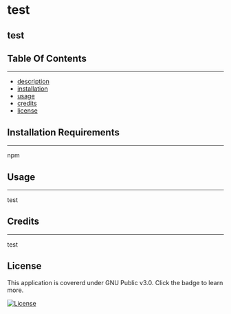# test
test
 --- 
## Table Of Contents 
 ---- 
 - [description](#description)
 - [installation](#installation)
 - [usage](#usage)
 - [credits](#credits)
 - [license](#license)

## Installation Requirements
  ---- 
 npm

 ## Usage
  ---- 
 test
## Credits
  ---- 
 test
## License
 This application is covererd under GNU Public v3.0. Click the badge to learn more. 

 [![License](https://img.shields.io/badge/License-GPLv3-blue.svg)](https://www.gnu.org/licenses/gpl-3.0)